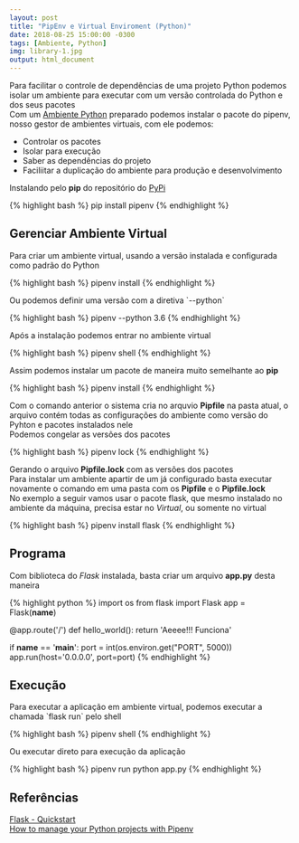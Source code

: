 ```yaml
---
layout: post
title: "PipEnv e Virtual Enviroment (Python)"
date: 2018-08-25 15:00:00 -0300
tags: [Ambiente, Python]
img: library-1.jpg
output: html_document      
---
```



Para facilitar o controle de dependências de uma projeto Python podemos isolar um ambiente para executar com um versão controlada do Python e dos seus pacotes<br>
Com um [Ambiente Python](../Ambiente_Python) preparado podemos instalar o pacote do pipenv, nosso gestor de ambientes virtuais, com ele podemos: 

* Controlar os pacotes<br>
* Isolar para execução<br>
* Saber as dependências do projeto<br>
* Faciliitar a duplicação do ambiente para produção e desenvolvimento<br>

Instalando pelo **pip** do repositório do [PyPi](https://pypi.org/)<br>


{% highlight bash %}
pip install pipenv
{% endhighlight %}

## Gerenciar Ambiente Virtual

Para criar um ambiente virtual, usando a versão instalada e configurada como padrão do Python<br>


{% highlight bash %}
pipenv install 
{% endhighlight %}

Ou podemos definir uma versão com a diretiva \`--python\`


{% highlight bash %}
pipenv --python 3.6
{% endhighlight %}

Após a instalação podemos entrar no ambiente virtual 


{% highlight bash %}
pipenv shell 
{% endhighlight %}

Assim podemos instalar um pacote de maneira muito semelhante ao **pip**


{% highlight bash %}
pipenv install <nome do pacote>
{% endhighlight %}

Com o comando anterior o sistema cria no arquvio **Pipfile** na pasta atual, o arquivo contém todas as configurações do ambiente como versão do Pyhton e pacotes instalados nele<br>
Podemos congelar as versões dos pacotes


{% highlight bash %}
pipenv lock
{% endhighlight %}

Gerando o arquivo **Pipfile.lock** com as versões dos pacotes<br>
Para instalar um ambiente apartir de um já configurado basta executar novamente o comando em uma pasta com os **Pipfile** e o **Pipfile.lock**<br>
No exemplo a seguir vamos usar o pacote flask, que mesmo instalado no ambiente da máquina, precisa estar no *Virtual*, ou somente no virtual


{% highlight bash %}
pipenv install flask
{% endhighlight %}

## Programa

Com biblioteca do *Flask* instalada, basta criar um arquivo **app.py** desta maneira


{% highlight python %}
import os
from flask import Flask
app = Flask(__name__)

@app.route('/')
def hello_world():
    return 'Aeeee!!! Funciona'
	
if __name__ == '__main__':
    port = int(os.environ.get("PORT", 5000))
    app.run(host='0.0.0.0', port=port)
{% endhighlight %}

## Execução

Para executar a aplicação em ambiente virtual, podemos executar a chamada \`flask run\` pelo shell 


{% highlight bash %}
pipenv shell
{% endhighlight %}

Ou executar direto para execução da aplicação 


{% highlight bash %}
pipenv run python app.py
{% endhighlight %}

## Referências

[Flask - Quickstart](http://flask.pocoo.org/docs/1.0/quickstart/)<br>
[How to manage your Python projects with Pipenv](https://robots.thoughtbot.com/how-to-manage-your-python-projects-with-pipenv)<br>
